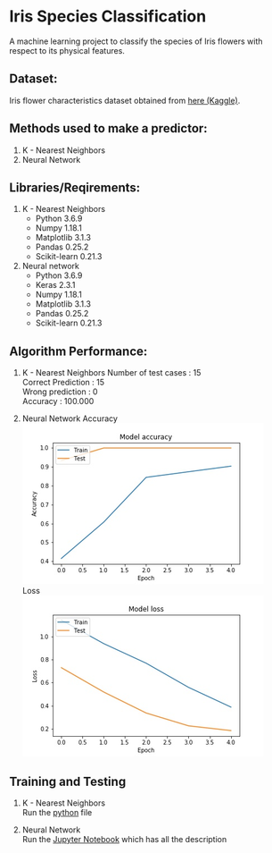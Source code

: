 # Iris Species Classification
A machine learning project to classify the species of Iris flowers with respect to its physical features.

## Dataset:
Iris flower characteristics dataset obtained from [here (Kaggle)](https://www.kaggle.com/uciml/iris).

## Methods used to make a predictor:
1. K - Nearest Neighbors
1. Neural Network

## Libraries/Reqirements:
1. K - Nearest Neighbors
    * Python 3.6.9
    * Numpy 1.18.1
    * Matplotlib 3.1.3
    * Pandas 0.25.2
    * Scikit-learn 0.21.3
1. Neural network
    * Python 3.6.9
    * Keras 2.3.1
    * Numpy 1.18.1
    * Matplotlib 3.1.3
    * Pandas 0.25.2
    * Scikit-learn 0.21.3

## Algorithm Performance:
1. K - Nearest Neighbors
Number of test cases : 15</br>
Correct Prediction : 15</br>
Wrong prediction : 0</br>
Accuracy : 100.000

1. Neural Network
Accuracy</br>
![Neural Network Accuracy](https://github.com/sagnik106/Iris-Species-Classification/blob/master/resources/accuracy.jpg)</br>
Loss</br>
![Neural Network Loss](https://github.com/sagnik106/Iris-Species-Classification/blob/master/resources/loss.jpg)

## Training and Testing
1. K - Nearest Neighbors</br>
Run the [python](https://github.com/sagnik106/Iris-Species-Classification/blob/master/KNN%20classifier.py) file

1. Neural Network</br>
Run the [Jupyter Notebook](https://github.com/sagnik106/Iris-Species-Classification/blob/master/NN.ipynb) which has all the description